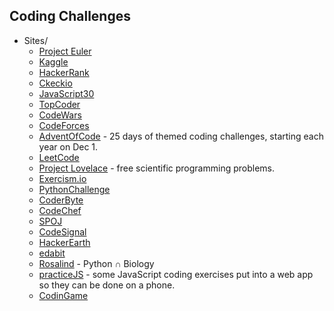 ## Coding Challenges

- Sites/
    - [Project Euler](https://projecteuler.net/)
    - [Kaggle](https://kaggle.com/)
    - [HackerRank](https://www.hackerrank.com/)
    - [Ckeckio](https://checkio.org)
    - [JavaScript30](https://www.javascript30.com)
    - [TopCoder](https://www.topcoder.com/)
    - [CodeWars](https://www.codewars.com/)
    - [CodeForces](https://codeforces.com/)
    - [AdventOfCode](https://adventofcode.com/) - 25 days of themed coding challenges, starting each year on Dec 1.
    - [LeetCode](https://leetcode.com/)
    - [Project Lovelace](https://projectlovelace.net/) - free scientific programming problems.
    - [Exercism.io](https://exercism.io/)
    - [PythonChallenge](http://www.pythonchallenge.com/)
    - [CoderByte](https://www.coderbyte.com/)
    - [CodeChef](https://www.codechef.com/)
    - [SPOJ](https://www.spoj.com/)
    - [CodeSignal](https://codesignal.com/)
    - [HackerEarth](https://hackerearth.com/)
    - [edabit](https://edabit.com/)
    - [Rosalind](http://rosalind.info) - Python ∩ Biology
    - [practiceJS](https://practicejs.com/) - some JavaScript coding exercises put into a web app so they can be done on a phone.
    - [CodinGame](https://www.codingame.com/home)
